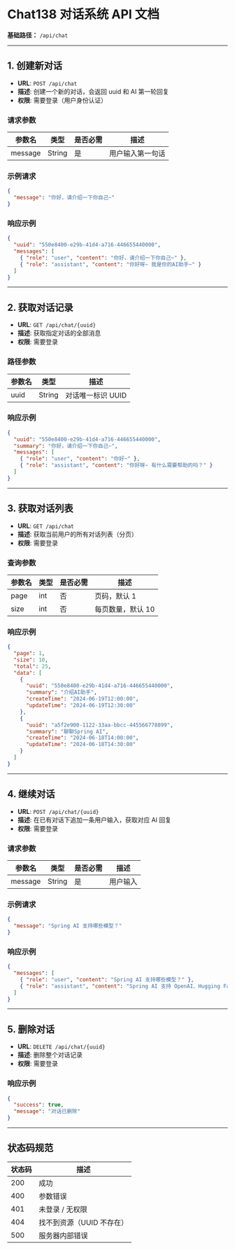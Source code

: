 # **Chat138 对话系统 API 文档**

**基础路径：** `/api/chat`

---

## **1. 创建新对话**

* **URL**: `POST /api/chat`
* **描述**: 创建一个新的对话，会返回 uuid 和 AI 第一轮回复
* **权限**: 需要登录（用户身份认证）

### 请求参数

| 参数名     | 类型     | 是否必需 | 描述       |
| ------- | ------ | ---- | -------- |
| message | String | 是    | 用户输入第一句话 |

### 示例请求

```json
{
  "message": "你好，请介绍一下你自己~"
}
```

### 响应示例

```json
{
  "uuid": "550e8400-e29b-41d4-a716-446655440000",
  "messages": [
    { "role": "user", "content": "你好，请介绍一下你自己~" },
    { "role": "assistant", "content": "你好呀~ 我是你的AI助手~" }
  ]
}
```

---

## **2. 获取对话记录**

* **URL**: `GET /api/chat/{uuid}`
* **描述**: 获取指定对话的全部消息
* **权限**: 需要登录

### 路径参数

| 参数名  | 类型     | 描述          |
| ---- | ------ | ----------- |
| uuid | String | 对话唯一标识 UUID |

### 响应示例

```json
{
  "uuid": "550e8400-e29b-41d4-a716-446655440000",
  "summary": "你好，请介绍一下你自己~",
  "messages": [
    { "role": "user", "content": "你好~" },
    { "role": "assistant", "content": "你好呀~ 有什么需要帮助的吗？" }
  ]
}
```

---

## **3. 获取对话列表**

* **URL**: `GET /api/chat`
* **描述**: 获取当前用户的所有对话列表（分页）
* **权限**: 需要登录

### 查询参数

| 参数名  | 类型  | 是否必需 | 描述         |
| ---- | --- | ---- | ---------- |
| page | int | 否    | 页码，默认 1    |
| size | int | 否    | 每页数量，默认 10 |

### 响应示例

```json
{
  "page": 1,
  "size": 10,
  "total": 25,
  "data": [
    {
      "uuid": "550e8400-e29b-41d4-a716-446655440000",
      "summary": "介绍AI助手",
      "createTime": "2024-06-19T12:00:00",
      "updateTime": "2024-06-19T12:30:00"
    },
    {
      "uuid": "a5f2e900-1122-33aa-bbcc-445566778899",
      "summary": "聊聊Spring AI",
      "createTime": "2024-06-18T14:00:00",
      "updateTime": "2024-06-18T14:30:00"
    }
  ]
}
```

---

## **4. 继续对话**

* **URL**: `POST /api/chat/{uuid}`
* **描述**: 在已有对话下追加一条用户输入，获取对应 AI 回复
* **权限**: 需要登录

### 请求参数

| 参数名     | 类型     | 是否必需 | 描述   |
| ------- | ------ | ---- | ---- |
| message | String | 是    | 用户输入 |

### 示例请求

```json
{
  "message": "Spring AI 支持哪些模型？"
}
```

### 响应示例

```json
{
  "messages": [
    { "role": "user", "content": "Spring AI 支持哪些模型？" },
    { "role": "assistant", "content": "Spring AI 支持 OpenAI、Hugging Face、Azure OpenAI 等~" }
  ]
}
```

---

## **5. 删除对话**

* **URL**: `DELETE /api/chat/{uuid}`
* **描述**: 删除整个对话记录
* **权限**: 需要登录

### 响应示例

```json
{
  "success": true,
  "message": "对话已删除"
}
```

---

## **状态码规范**

| 状态码 | 描述              |
| --- | --------------- |
| 200 | 成功              |
| 400 | 参数错误            |
| 401 | 未登录 / 无权限       |
| 404 | 找不到资源（UUID 不存在） |
| 500 | 服务器内部错误         |
